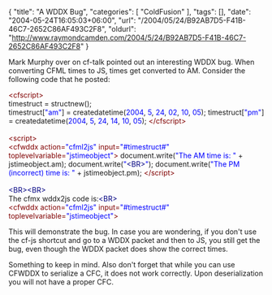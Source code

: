 {
	"title": "A WDDX Bug",
	"categories": [
		"ColdFusion"
	],
	"tags": [],
	"date": "2004-05-24T16:05:03+06:00",
	"url": "/2004/05/24/B92AB7D5-F41B-46C7-2652C86AF493C2F8",
	"oldurl": "http://www.raymondcamden.com/2004/5/24/B92AB7D5-F41B-46C7-2652C86AF493C2F8"
}

Mark Murphy over on cf-talk pointed out an interesting WDDX bug. When converting CFML times to JS, times get converted to AM. Consider the following code that he posted:

<div class="code"><FONT COLOR=MAROON>&lt;cfscript&gt;</FONT><br>
timestruct = structnew();<br>
timestruct[<FONT COLOR=BLUE>"am"</FONT>] = createdatetime(<FONT COLOR=BLUE>2004</FONT>,<FONT COLOR=BLUE> 5</FONT>,<FONT COLOR=BLUE> 24</FONT>,<FONT COLOR=BLUE> 02</FONT>,<FONT COLOR=BLUE> 10</FONT>,<FONT COLOR=BLUE> 05</FONT>); timestruct[<FONT COLOR=BLUE>"pm"</FONT>] = createdatetime(<FONT COLOR=BLUE>2004</FONT>,<FONT COLOR=BLUE> 5</FONT>,<FONT COLOR=BLUE> 24</FONT>,<FONT COLOR=BLUE> 14</FONT>,<FONT COLOR=BLUE> 10</FONT>,<FONT COLOR=BLUE> 05</FONT>); <FONT COLOR=MAROON>&lt;/cfscript&gt;</FONT> <br>
<br>
<FONT COLOR=NAVY><FONT COLOR=MAROON>&lt;script&gt;</FONT></FONT><br>
<FONT COLOR=MAROON>&lt;cfwddx action=<FONT COLOR=BLUE>"cfml2js"</FONT> input=<FONT COLOR=BLUE>"#timestruct#"</FONT> toplevelvariable=<FONT COLOR=BLUE>"jstimeobject"</FONT>&gt;</FONT> document.write(<FONT COLOR=BLUE>"The AM time is: "</FONT> + jstimeobject.am); document.write(<FONT COLOR=BLUE>"<FONT COLOR=NAVY>&lt;BR&gt;</FONT>"</FONT>); document.write(<FONT COLOR=BLUE>"The PM (incorrect) time is: "</FONT> + jstimeobject.pm); <FONT COLOR=NAVY><FONT COLOR=MAROON>&lt;/script&gt;</FONT></FONT> <br>
<br>
<FONT COLOR=NAVY>&lt;BR&gt;</FONT><FONT COLOR=NAVY>&lt;BR&gt;</FONT><br>
The cfmx wddx2js code is:<FONT COLOR=NAVY>&lt;BR&gt;</FONT><br>
<FONT COLOR=MAROON>&lt;cfwddx action=<FONT COLOR=BLUE>"cfml2js"</FONT> input=<FONT COLOR=BLUE>"#timestruct#"</FONT> toplevelvariable=<FONT COLOR=BLUE>"jstimeobject"</FONT>&gt;</FONT></div>

This will demonstrate the bug. In case you are wondering, if you don't use the cf-js shortcut and go to a WDDX packet and then to JS, you still get the bug, even though the WDDX packet does show the correct times.

Something to keep in mind. Also don't forget that while you can use CFWDDX to serialize a CFC, it does not work correctly. Upon deserialization you will not have a proper CFC.